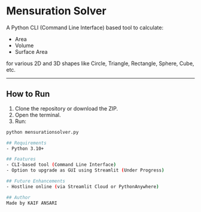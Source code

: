 
# Mensuration Solver

A Python CLI (Command Line Interface) based tool to calculate:

- Area
- Volume
- Surface Area

for various 2D and 3D shapes like Circle, Triangle, Rectangle, Sphere, Cube, etc.

---

## How to Run

1. Clone the repository or download the ZIP.
2. Open the terminal.
3. Run:

```bash
python mensurationsolver.py

## Requirements
- Python 3.10+

## Features
- CLI-based tool (Command Line Interface)
- Option to upgrade as GUI using Streamlit (Under Progress)

## Future Enhancements
- Hostline online (via Streamlit Cloud or PythonAnywhere)

## Author
Made by KAIF ANSARI